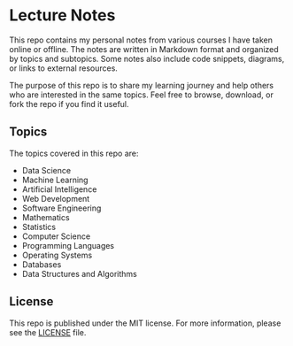 # Lecture Notes 
This repo contains my personal notes from various courses I have taken online or offline. The notes are written in Markdown format and organized by topics and subtopics. Some notes also include code snippets, diagrams, or links to external resources.

The purpose of this repo is to share my learning journey and help others who are interested in the same topics. Feel free to browse, download, or fork the repo if you find it useful.

## Topics 
The topics covered in this repo are:

- Data Science 
- Machine Learning
- Artificial Intelligence
- Web Development
- Software Engineering
- Mathematics
- Statistics
- Computer Science
- Programming Languages
- Operating Systems
- Databases
- Data Structures and Algorithms

## License
This repo is published under the MIT license. For more information, please see the [LICENSE](https://github.com/efxlve/Lecture-Notes/blob/main/LICENSE) file.
